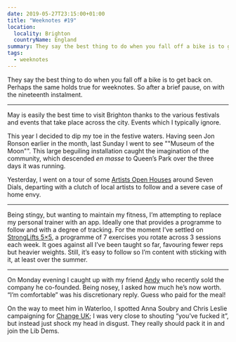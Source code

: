 ```yaml
---
date: 2019-05-27T23:15:00+01:00
title: "Weeknotes #19"
location:
  locality: Brighton
  countryName: England
summary: They say the best thing to do when you fall off a bike is to get back on. Perhaps the same holds true for weeknotes.
tags:
  - weeknotes
---
```


They say the best thing to do when you fall off a bike is to get back on. Perhaps the same holds true for weeknotes. So after a brief pause, on with the nineteenth instalment.

---

May is easily the best time to visit Brighton thanks to the various festivals and events that take place across the city. Events which I typically ignore.

This year I decided to dip my toe in the festive waters. Having seen Jon Ronson earlier in the month, last Sunday I went to see ""Museum of the Moon"". This large beguiling installation caught the imagination of the community, which descended _en masse_ to Queen’s Park over the three days it was running.

Yesterday, I went on a tour of some [Artists Open Houses][1] around Seven Dials, departing with a clutch of local artists to follow and a severe case of home envy.

---

Being stingy, but wanting to maintain my fitness, I’m attempting to replace my personal trainer with an app. Ideally one that provides a programme to follow and with a degree of tracking. For the moment I’ve settled on [StrongLifts 5×5][2], a programme of 7 exercises you rotate across 3 sessions each week. It goes against all I’ve been taught so far, favouring fewer reps but heavier weights. Still, it’s easy to follow so I’m content with sticking with it, at least over the summer.

---

On Monday evening I caught up with my friend [Andy][3] who recently sold the company he co-founded. Being nosey, I asked how much he’s now worth. “I’m comfortable” was his discretionary reply. Guess who paid for the meal!

On the way to meet him in Waterloo, I spotted Anna Soubry and Chris Leslie campaigning for [Change UK][4]; I was very close to shouting “you’ve fucked it”, but instead just shock my head in disgust. They really should pack it in and join the Lib Dems.

[1]: https://aoh.org.uk
[2]: https://stronglifts.com/5x5/
[3]: https://andyhiggs.uk
[4]: https://en.wikipedia.org/wiki/Change_UK
